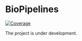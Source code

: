 # BioPipelines

[![Coverage](https://codecov.io/gh/cihga39871/BioPipelines.jl/branch/main/graph/badge.svg)](https://codecov.io/gh/cihga39871/BioPipelines.jl)

The project is under development.
